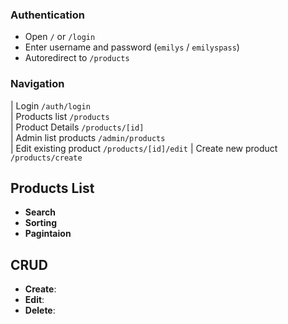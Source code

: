 ###  Authentication

- Open `/` or `/login`
- Enter username and password (`emilys` / `emilyspass`)
- Autoredirect to `/products`

###  Navigation

| Login                 `/auth/login`        
| Products list         `/products`          
| Product Details       `/products/[id]`     
| Admin list products   `/admin/products`    
| Edit existing product `/products/[id]/edit`
| Create new product    `/products/create`   

##  Products List

- **Search** 
- **Sorting** 
- **Pagintaion** 

##  CRUD
- **Create**: 
- **Edit**: 
- **Delete**: